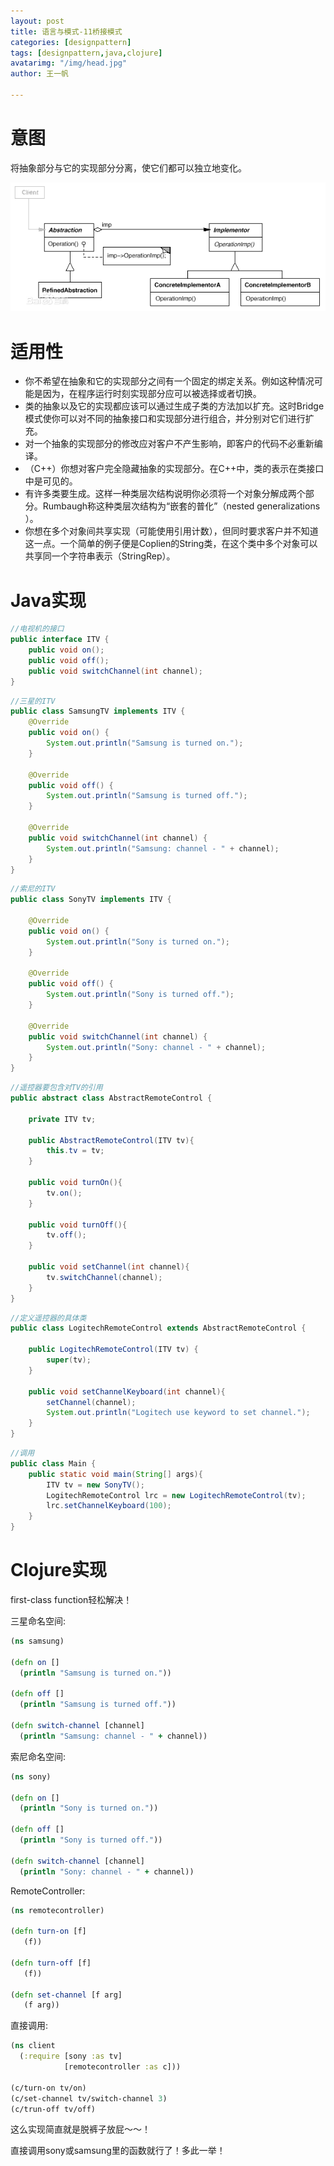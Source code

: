 ```yaml
---
layout: post
title: 语言与模式-11桥接模式
categories: [designpattern]
tags: [designpattern,java,clojure]
avatarimg: "/img/head.jpg"
author: 王一帆

---
```

# 意图

将抽象部分与它的实现部分分离，使它们都可以独立地变化。

![](/assets/designpattern/bridge.jpg)

# 适用性

- 你不希望在抽象和它的实现部分之间有一个固定的绑定关系。例如这种情况可能是因为，在程序运行时刻实现部分应可以被选择或者切换。
- 类的抽象以及它的实现都应该可以通过生成子类的方法加以扩充。这时Bridge模式使你可以对不同的抽象接口和实现部分进行组合，并分别对它们进行扩充。
- 对一个抽象的实现部分的修改应对客户不产生影响，即客户的代码不必重新编译。
- （C++）你想对客户完全隐藏抽象的实现部分。在C++中，类的表示在类接口中是可见的。
- 有许多类要生成。这样一种类层次结构说明你必须将一个对象分解成两个部分。Rumbaugh称这种类层次结构为“嵌套的普化”（nested generalizations ）。
- 你想在多个对象间共享实现（可能使用引用计数），但同时要求客户并不知道这一点。一个简单的例子便是Coplien的String类，在这个类中多个对象可以共享同一个字符串表示（StringRep）。

# Java实现

```java
//电视机的接口
public interface ITV {
    public void on();
    public void off();
    public void switchChannel(int channel);
}
```

```java
//三星的ITV
public class SamsungTV implements ITV {
    @Override
    public void on() {
        System.out.println("Samsung is turned on.");
    }

    @Override
    public void off() {
        System.out.println("Samsung is turned off.");
    }

    @Override
    public void switchChannel(int channel) {
        System.out.println("Samsung: channel - " + channel);
    }
}
```

<!-- more -->

```java
//索尼的ITV
public class SonyTV implements ITV {

    @Override
    public void on() {
        System.out.println("Sony is turned on.");
    }

    @Override
    public void off() {
        System.out.println("Sony is turned off.");
    }

    @Override
    public void switchChannel(int channel) {
        System.out.println("Sony: channel - " + channel);
    }
}
```

```java
//遥控器要包含对TV的引用
public abstract class AbstractRemoteControl {

    private ITV tv;

    public AbstractRemoteControl(ITV tv){
        this.tv = tv;
    }

    public void turnOn(){
        tv.on();
    }

    public void turnOff(){
        tv.off();
    }

    public void setChannel(int channel){
        tv.switchChannel(channel);
    }
}
```

```java
//定义遥控器的具体类
public class LogitechRemoteControl extends AbstractRemoteControl {

    public LogitechRemoteControl(ITV tv) {
        super(tv);
    }

    public void setChannelKeyboard(int channel){
        setChannel(channel);
        System.out.println("Logitech use keyword to set channel.");
    }
}
```

```java
//调用
public class Main {
    public static void main(String[] args){
        ITV tv = new SonyTV();
        LogitechRemoteControl lrc = new LogitechRemoteControl(tv);
        lrc.setChannelKeyboard(100);
    }
}
```

# Clojure实现

first-class function轻松解决！

三星命名空间:

```clojure
(ns samsung)

(defn on []
  (println "Samsung is turned on."))

(defn off []
  (println "Samsung is turned off."))

(defn switch-channel [channel]
  (println "Samsung: channel - " + channel))
```

索尼命名空间:

```clojure
(ns sony)

(defn on []
  (println "Sony is turned on."))

(defn off []
  (println "Sony is turned off."))

(defn switch-channel [channel]
  (println "Sony: channel - " + channel))
```

RemoteController:

```clojure
(ns remotecontroller)

(defn turn-on [f]
   (f))

(defn turn-off [f]
   (f))

(defn set-channel [f arg]
   (f arg))
```

直接调用:

```clojure
(ns client
  (:require [sony :as tv]
            [remotecontroller :as c]))

(c/turn-on tv/on)
(c/set-channel tv/switch-channel 3)
(c/trun-off tv/off)
```

这么实现简直就是脱裤子放屁～～！

直接调用sony或samsung里的函数就行了！多此一举！
